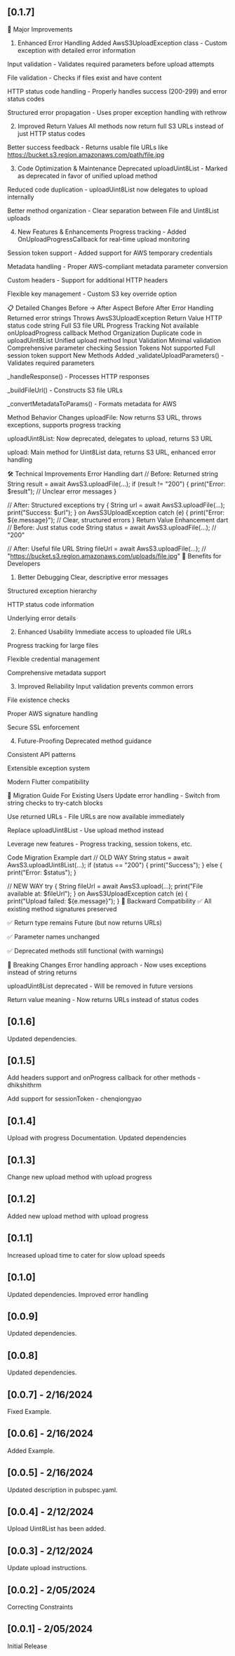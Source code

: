 ## [0.1.7]
🚀 Major Improvements
1. Enhanced Error Handling
Added AwsS3UploadException class - Custom exception with detailed error information

Input validation - Validates required parameters before upload attempts

File validation - Checks if files exist and have content

HTTP status code handling - Properly handles success (200-299) and error status codes

Structured error propagation - Uses proper exception handling with rethrow

2. Improved Return Values
All methods now return full S3 URLs instead of just HTTP status codes

Better success feedback - Returns usable file URLs like https://bucket.s3.region.amazonaws.com/path/file.jpg

3. Code Optimization & Maintenance
Deprecated uploadUint8List - Marked as deprecated in favor of unified upload method

Reduced code duplication - uploadUint8List now delegates to upload internally

Better method organization - Clear separation between File and Uint8List uploads

4. New Features & Enhancements
Progress tracking - Added OnUploadProgressCallback for real-time upload monitoring

Session token support - Added support for AWS temporary credentials

Metadata handling - Proper AWS-compliant metadata parameter conversion

Custom headers - Support for additional HTTP headers

Flexible key management - Custom S3 key override option

📋 Detailed Changes
Before → After
Aspect	Before	After
Error Handling	Returned error strings	Throws AwsS3UploadException
Return Value	HTTP status code string	Full S3 file URL
Progress Tracking	Not available	onUploadProgress callback
Method Organization	Duplicate code in uploadUint8List	Unified upload method
Input Validation	Minimal validation	Comprehensive parameter checking
Session Tokens	Not supported	Full session token support
New Methods Added
_validateUploadParameters() - Validates required parameters

_handleResponse() - Processes HTTP responses

_buildFileUrl() - Constructs S3 file URLs

_convertMetadataToParams() - Formats metadata for AWS

Method Behavior Changes
uploadFile: Now returns S3 URL, throws exceptions, supports progress tracking

uploadUint8List: Now deprecated, delegates to upload, returns S3 URL

upload: Main method for Uint8List data, returns S3 URL, enhanced error handling

🛠 Technical Improvements
Error Handling
dart
// Before: Returned string
String result = await AwsS3.uploadFile(...);
if (result != "200") {
  print("Error: $result"); // Unclear error messages
}

// After: Structured exceptions
try {
  String url = await AwsS3.uploadFile(...);
  print("Success: $url");
} on AwsS3UploadException catch (e) {
  print("Error: ${e.message}"); // Clear, structured errors
}
Return Value Enhancement
dart
// Before: Just status code
String status = await AwsS3.uploadFile(...); // "200"

// After: Useful file URL
String fileUrl = await AwsS3.uploadFile(...); 
// "https://bucket.s3.region.amazonaws.com/uploads/file.jpg"
🎯 Benefits for Developers
1. Better Debugging
Clear, descriptive error messages

Structured exception hierarchy

HTTP status code information

Underlying error details

2. Enhanced Usability
Immediate access to uploaded file URLs

Progress tracking for large files

Flexible credential management

Comprehensive metadata support

3. Improved Reliability
Input validation prevents common errors

File existence checks

Proper AWS signature handling

Secure SSL enforcement

4. Future-Proofing
Deprecated method guidance

Consistent API patterns

Extensible exception system

Modern Flutter compatibility

📝 Migration Guide
For Existing Users
Update error handling - Switch from string checks to try-catch blocks

Use returned URLs - File URLs are now available immediately

Replace uploadUint8List - Use upload method instead

Leverage new features - Progress tracking, session tokens, etc.

Code Migration Example
dart
// OLD WAY
String status = await AwsS3.uploadUint8List(...);
if (status == "200") {
  print("Success");
} else {
  print("Error: $status");
}

// NEW WAY
try {
  String fileUrl = await AwsS3.upload(...);
  print("File available at: $fileUrl");
} on AwsS3UploadException catch (e) {
  print("Upload failed: ${e.message}");
}
🔧 Backward Compatibility
✅ All existing method signatures preserved

✅ Return type remains Future<String> (but now returns URLs)

✅ Parameter names unchanged

✅ Deprecated methods still functional (with warnings)

🚨 Breaking Changes
Error handling approach - Now uses exceptions instead of string returns

uploadUint8List deprecated - Will be removed in future versions

Return value meaning - Now returns URLs instead of status codes

## [0.1.6]
Updated dependencies.

## [0.1.5]
Add headers support and onProgress callback for other methods - 
dhikshithrm

Add support for sessionToken - chenqiongyao

## [0.1.4]
Upload with progress Documentation. Updated dependencies

## [0.1.3]
Change new upload method with upload progress

## [0.1.2]
Added new upload method with upload progress

## [0.1.1]
Increased upload time to cater for slow upload speeds

## [0.1.0]

Updated dependencies. Improved error handling

## [0.0.9]

Updated dependencies.

## [0.0.8]

Updated dependencies.

## [0.0.7] - 2/16/2024

Fixed Example.


## [0.0.6] - 2/16/2024

Added Example.

## [0.0.5] - 2/16/2024

Updated description in pubspec.yaml.

## [0.0.4] - 2/12/2024

Upload Uint8List has been added.

## [0.0.3] - 2/12/2024

Update upload instructions.

## [0.0.2] - 2/05/2024

Correcting Constraints 

## [0.0.1] - 2/05/2024

Initial Release